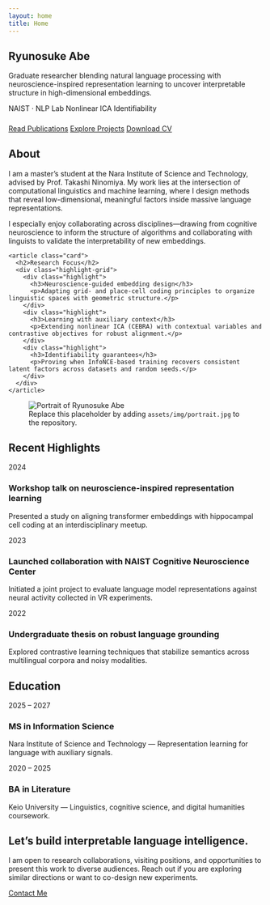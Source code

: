 ```yaml
---
layout: home
title: Home
---
```


<section class="hero">
  <h1>Ryunosuke Abe</h1>
  <p class="subtitle">
    Graduate researcher blending natural language processing with neuroscience-inspired representation learning
    to uncover interpretable structure in high-dimensional embeddings.
  </p>
  <div class="meta">
    <span class="tag blue">NAIST · NLP Lab</span>
    <span class="tag green">Nonlinear ICA</span>
    <span class="tag pink">Identifiability</span>
  </div>
  <div class="meta" style="margin-top:1.4rem;">
    <a class="btn primary" href="{{ '/publications/' | relative_url }}">Read Publications</a>
    <a class="btn ghost" href="{{ '/projects/' | relative_url }}">Explore Projects</a>
    <a class="btn ghost" href="{{ '/cv/' | relative_url }}">Download CV</a>
  </div>
</section>

<section class="grid-2">
  <div>
    <article class="card">
      <h2>About</h2>
      <p>
        I am a master’s student at the Nara Institute of Science and Technology, advised by Prof. Takashi Ninomiya.
        My work lies at the intersection of computational linguistics and machine learning, where I design methods that
        reveal low-dimensional, meaningful factors inside massive language representations.
      </p>
      <p>
        I especially enjoy collaborating across disciplines—drawing from cognitive neuroscience to inform the structure of
        algorithms and collaborating with linguists to validate the interpretability of new embeddings.
      </p>
    </article>

    <article class="card">
      <h2>Research Focus</h2>
      <div class="highlight-grid">
        <div class="highlight">
          <h3>Neuroscience-guided embedding design</h3>
          <p>Adapting grid- and place-cell coding principles to organize linguistic spaces with geometric structure.</p>
        </div>
        <div class="highlight">
          <h3>Learning with auxiliary context</h3>
          <p>Extending nonlinear ICA (CEBRA) with contextual variables and contrastive objectives for robust alignment.</p>
        </div>
        <div class="highlight">
          <h3>Identifiability guarantees</h3>
          <p>Proving when InfoNCE-based training recovers consistent latent factors across datasets and random seeds.</p>
        </div>
      </div>
    </article>
  </div>

  <figure class="card profile-image">
    <img src="{{ '/assets/img/portrait.jpg' | relative_url }}" alt="Portrait of Ryunosuke Abe" class="responsive">
    <figcaption class="figure-note">
      Replace this placeholder by adding <code>assets/img/portrait.jpg</code> to the repository.
    </figcaption>
  </figure>
</section>

<section class="card">
  <h2>Recent Highlights</h2>
  <div class="timeline">
    <div class="timeline-item">
      <span class="period">2024</span>
      <h3>Workshop talk on neuroscience-inspired representation learning</h3>
      <p>Presented a study on aligning transformer embeddings with hippocampal cell coding at an interdisciplinary meetup.</p>
    </div>
    <div class="timeline-item">
      <span class="period">2023</span>
      <h3>Launched collaboration with NAIST Cognitive Neuroscience Center</h3>
      <p>Initiated a joint project to evaluate language model representations against neural activity collected in VR experiments.</p>
    </div>
    <div class="timeline-item">
      <span class="period">2022</span>
      <h3>Undergraduate thesis on robust language grounding</h3>
      <p>Explored contrastive learning techniques that stabilize semantics across multilingual corpora and noisy modalities.</p>
    </div>
  </div>
</section>

<section class="card">
  <h2>Education</h2>
  <div class="timeline">
    <div class="timeline-item">
      <span class="period">2025 – 2027</span>
      <h3>MS in Information Science</h3>
      <p>Nara Institute of Science and Technology — Representation learning for language with auxiliary signals.</p>
    </div>
    <div class="timeline-item">
      <span class="period">2020 – 2025</span>
      <h3>BA in Literature</h3>
      <p>Keio University — Linguistics, cognitive science, and digital humanities coursework.</p>
    </div>
  </div>
</section>

<section class="callout">
  <h2>Let’s build interpretable language intelligence.</h2>
  <p>
    I am open to research collaborations, visiting positions, and opportunities to present this work to diverse audiences.
    Reach out if you are exploring similar directions or want to co-design new experiments.
  </p>
  <a class="btn primary" href="mailto:ryunosuke.abe@example.com">Contact Me</a>
</section>

